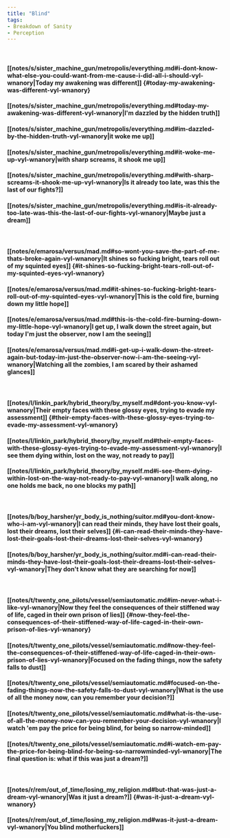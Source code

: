 ```yaml
---
title: "Blind"
tags:
- Breakdown of Sanity
- Perception
---
```

&nbsp;
#### [[notes/s/sister_machine_gun/metropolis/everything.md#i-dont-know-what-else-you-could-want-from-me-cause-i-did-all-i-should-vyl-wnanory|Today my awakening was different]] {#today-my-awakening-was-different-vyl-wnanory}
#### [[notes/s/sister_machine_gun/metropolis/everything.md#today-my-awakening-was-different-vyl-wnanory|I'm dazzled by the hidden truth]]
#### [[notes/s/sister_machine_gun/metropolis/everything.md#im-dazzled-by-the-hidden-truth-vyl-wnanory|it woke me up]]
#### [[notes/s/sister_machine_gun/metropolis/everything.md#it-woke-me-up-vyl-wnanory|with sharp screams, it shook me up]]
#### [[notes/s/sister_machine_gun/metropolis/everything.md#with-sharp-screams-it-shook-me-up-vyl-wnanory|Is it already too late, was this the last of our fights?]]
#### [[notes/s/sister_machine_gun/metropolis/everything.md#is-it-already-too-late-was-this-the-last-of-our-fights-vyl-wnanory|Maybe just a dream]]
&nbsp;
#### [[notes/e/emarosa/versus/mad.md#so-wont-you-save-the-part-of-me-thats-broke-again-vyl-wnanory|It shines so fucking bright, tears roll out of my squinted eyes]] {#it-shines-so-fucking-bright-tears-roll-out-of-my-squinted-eyes-vyl-wnanory}
#### [[notes/e/emarosa/versus/mad.md#it-shines-so-fucking-bright-tears-roll-out-of-my-squinted-eyes-vyl-wnanory|This is the cold fire, burning down my little hope]]
#### [[notes/e/emarosa/versus/mad.md#this-is-the-cold-fire-burning-down-my-little-hope-vyl-wnanory|I get up, I walk down the street again, but today I'm just the observer, now I am the seeing]]
#### [[notes/e/emarosa/versus/mad.md#i-get-up-i-walk-down-the-street-again-but-today-im-just-the-observer-now-i-am-the-seeing-vyl-wnanory|Watching all the zombies, I am scared by their ashamed glances]]
&nbsp;
#### [[notes/l/linkin_park/hybrid_theory/by_myself.md#dont-you-know-vyl-wnanory|Their empty faces with these glossy eyes, trying to evade my assessment]] {#their-empty-faces-with-these-glossy-eyes-trying-to-evade-my-assessment-vyl-wnanory}
#### [[notes/l/linkin_park/hybrid_theory/by_myself.md#their-empty-faces-with-these-glossy-eyes-trying-to-evade-my-assessment-vyl-wnanory|I see them dying within, lost on the way, not ready to pay]]
#### [[notes/l/linkin_park/hybrid_theory/by_myself.md#i-see-them-dying-within-lost-on-the-way-not-ready-to-pay-vyl-wnanory|I walk along, no one holds me back, no one blocks my path]]
&nbsp;
#### [[notes/b/boy_harsher/yr_body_is_nothing/suitor.md#you-dont-know-who-i-am-vyl-wnanory|I can read their minds, they have lost their goals, lost their dreams, lost their selves]] {#i-can-read-their-minds-they-have-lost-their-goals-lost-their-dreams-lost-their-selves-vyl-wnanory}
#### [[notes/b/boy_harsher/yr_body_is_nothing/suitor.md#i-can-read-their-minds-they-have-lost-their-goals-lost-their-dreams-lost-their-selves-vyl-wnanory|They don't know what they are searching for now]]
&nbsp;
#### [[notes/t/twenty_one_pilots/vessel/semiautomatic.md#im-never-what-i-like-vyl-wnanory|Now they feel the consequences of their stiffened way of life, caged in their own prison of lies]] {#now-they-feel-the-consequences-of-their-stiffened-way-of-life-caged-in-their-own-prison-of-lies-vyl-wnanory}
#### [[notes/t/twenty_one_pilots/vessel/semiautomatic.md#now-they-feel-the-consequences-of-their-stiffened-way-of-life-caged-in-their-own-prison-of-lies-vyl-wnanory|Focused on the fading things, now the safety falls to dust]]
#### [[notes/t/twenty_one_pilots/vessel/semiautomatic.md#focused-on-the-fading-things-now-the-safety-falls-to-dust-vyl-wnanory|What is the use of all the money now, can you remember your decision?]]
#### [[notes/t/twenty_one_pilots/vessel/semiautomatic.md#what-is-the-use-of-all-the-money-now-can-you-remember-your-decision-vyl-wnanory|I watch 'em pay the price for being blind, for being so narrow-minded]]
#### [[notes/t/twenty_one_pilots/vessel/semiautomatic.md#i-watch-em-pay-the-price-for-being-blind-for-being-so-narrowminded-vyl-wnanory|The final question is: what if this was just a dream?]]
&nbsp;
#### [[notes/r/rem/out_of_time/losing_my_religion.md#but-that-was-just-a-dream-vyl-wnanory|Was it just a dream?]] {#was-it-just-a-dream-vyl-wnanory}
#### [[notes/r/rem/out_of_time/losing_my_religion.md#was-it-just-a-dream-vyl-wnanory|You blind motherfuckers]]

